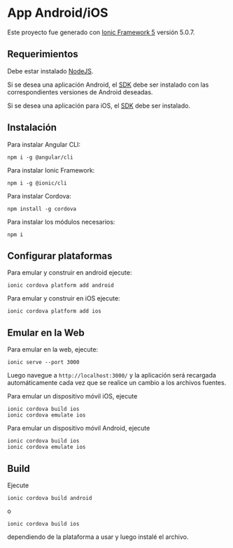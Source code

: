 # App Android/iOS

Este proyecto fue generado con [Ionic Framework 5](https://ionicframework.com/) versión 5.0.7.

## Requerimientos
Debe estar instalado [NodeJS](https://nodejs.org/en/).

Si se desea una aplicación Android, el [SDK](https://developer.android.com/studio) debe ser instalado
con las correspondientes versiones de Android deseadas.

Si se desea una aplicación para iOS, el [SDK](https://developer.apple.com/ios/) debe ser instalado.


## Instalación
Para instalar Angular CLI:
```
npm i -g @angular/cli
```

Para instalar Ionic Framework:
```
npm i -g @ionic/cli
```

Para instalar Cordova:
```
npm install -g cordova
```

Para instalar los módulos necesarios:
```
npm i
```

## Configurar plataformas
Para emular y construir en android ejecute:
```
ionic cordova platform add android
```

Para emular y construir en iOS ejecute:
```
ionic cordova platform add ios
```

## Emular en la Web
Para emular en la web, ejecute:
```
ionic serve --port 3000
```
Luego navegue a `http://localhost:3000/` y la aplicación será recargada automáticamente cada vez
que se realice un cambio a los archivos fuentes.

Para emular un dispositivo móvil iOS, ejecute
```
ionic cordova build ios
ionic cordova emulate ios
```

Para emular un dispositivo móvil Android, ejecute
```
ionic cordova build ios
ionic cordova emulate ios
```

## Build

Ejecute
```
ionic cordova build android
```
o
```
ionic cordova build ios
```
dependiendo de la plataforma a usar y luego instalé el archivo.
